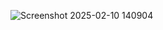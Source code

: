 ![Screenshot 2025-02-10 140904](https://github.com/user-attachments/assets/8de2a584-04af-4333-acad-8908f8e23f22)
